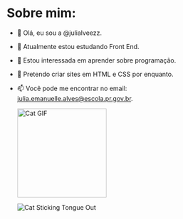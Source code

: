 # Sobre mim:

- 👋 Olá, eu sou a @julialveezz.
- 👀 Atualmente estou estudando Front End.
- 🌱 Estou interessada em aprender sobre programação.
- 💞️ Pretendo criar sites em HTML e CSS por enquanto.
- 📫 Você pode me encontrar no email: julia.emanuelle.alves@escola.pr.gov.br.

  <img src="https://media1.tenor.com/m/haJOl9LcD00AAAAC/cat-cat-sticking-tongue-out.gif" alt="Cat GIF" width="200"/>

  ![Cat Sticking Tongue Out](https://media.tenor.com/9wxZT5L01nAAAAAC/cat-cat-sticking-tongue-out.gif)

<!---
julialveezz/julialveezz is a ✨ special ✨ repository because its `README.md` (this file) appears on your GitHub profile.
You can click the Preview link to take a look at your changes.
--->
